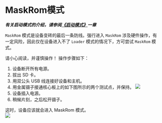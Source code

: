 # MaskRom模式

***有关启动模式的介绍，请参阅[《启动模式》](bootmode.html)一章***   

`MaskRom` 模式是设备变砖的最后一条防线。强行进入 `MaskRom` 涉及硬件操作，有一定风险，因此仅在设备进入不了 `Loader` 模式的情况下，方可尝试 `MaskRom` 模式。   

请小心阅读，并谨慎操作！ 
操作步骤如下：   

1. 设备断开所有电源。
2. 拔出 SD 卡。
3. 用双公头 USB 线连接好设备和主机。
4. 用金属镊子接通核心板上的如下图所示的两个测试点，并保持。
![](img/maskrom2.png)
5. 设备插入电源。
6. 稍候片刻，之后松开镊子。

这时，设备应该就会进入 MaskRom 模式。   
![](img/maskrom3.png)
